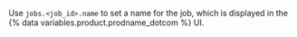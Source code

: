 Use `jobs.<job_id>.name` to set a name for the job, which is displayed in the {% data variables.product.prodname_dotcom %} UI.
